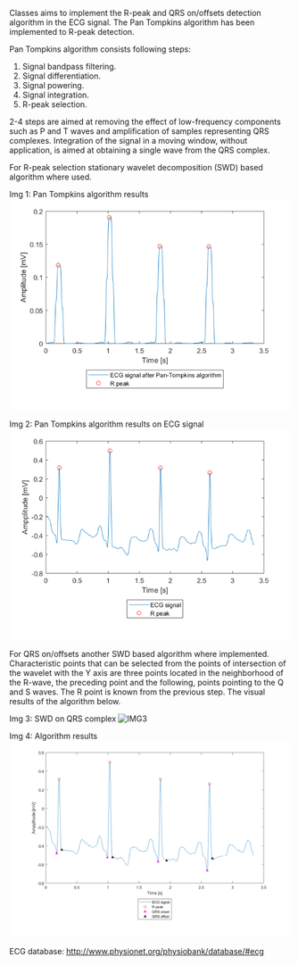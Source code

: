 Classes aims to implement the R-peak and QRS on/offsets detection algorithm in the ECG signal. The Pan Tompkins algorithm has been implemented to R-peak detection.

Pan Tompkins algorithm consists following steps: 
1. Signal bandpass filtering. 
2. Signal differentiation. 
3. Signal powering.
4. Signal integration. 
5. R-peak selection. 

2-4 steps are aimed at removing the effect of low-frequency components such as P and T waves and amplification of samples representing QRS complexes. Integration of the signal in a moving window, without application, is aimed at obtaining a single wave from the QRS complex.

For R-peak selection stationary wavelet decomposition (SWD) based algorithm where used. 

Img 1: Pan Tompkins algorithm results
![IMG1](./images/img1.png)

Img 2: Pan Tompkins algorithm results on ECG signal
![IMG2](./images/img2.png)

For QRS on/offsets another SWD based algorithm where implemented. Characteristic points that can be selected from the points of intersection of the wavelet with the Y axis are three points located in the neighborhood of the R-wave, the preceding point and the following, points pointing to the Q and S waves. The R point is known from the previous step. The visual results of the algorithm below.

Img 3: SWD on QRS complex 
![IMG3](,/images/img3.png)

Img 4: Algorithm results
![IMG4](./images/img4.png)

ECG database: http://www.physionet.org/physiobank/database/#ecg
